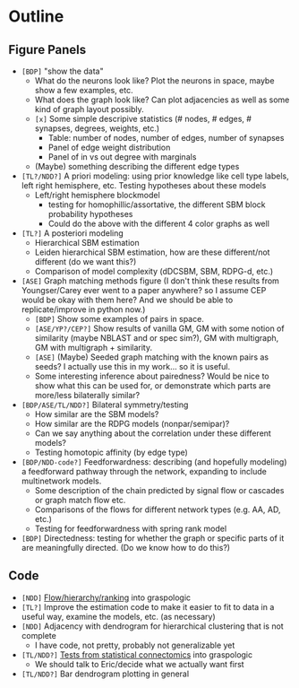 # Outline

## Figure Panels
-  `[BDP]` "show the data"
    - What do the neurons look like? Plot the neurons in space, maybe show a few examples, etc.
    - What does the graph look like? Can plot adjacencies as well as some kind of graph layout possibly.
    - `[x]` Some simple descripive statistics (# nodes, # edges, # synapses, degrees, weights, etc.)
        - Table: number of nodes, number of edges, number of synapses
        - Panel of edge weight distribution
        - Panel of in vs out degree with marginals
    - (Maybe) something describing the different edge types
- `[TL?/NDD?]` A priori modeling: using prior knowledge like cell type labels, left right hemisphere, etc. Testing hypotheses about these models 
    - Left/right hemisphere blockmodel  
        - testing for homophillic/assortative, the different SBM block probability hypotheses
        - Could do the above with the different 4 color graphs as well
- `[TL?]` A posteriori modeling
    - Hierarchical SBM estimation
    - Leiden hierarchical SBM estimation, how are these different/not different (do we want this?)
    - Comparison of model complexity (dDCSBM, SBM, RDPG-d, etc.)
- `[ASE]` Graph matching methods figure (I don't think these results from Youngser/Carey ever went to a paper anywhere? so I assume CEP would be okay with them here? And we should be able to replicate/improve in python now.)
    - `[BDP]` Show some examples of pairs in space.
    - `[ASE/YP?/CEP?]` Show results of vanilla GM, GM with some notion of similarity (maybe NBLAST and or spec sim?), GM with multigraph, GM with multigraph + similarity.
    - `[ASE]` (Maybe) Seeded graph matching with the known pairs as seeds? I actually use this in my work... so it is useful.
    - Some interesting inference about pairedness? Would be nice to show what this can be used for, or demonstrate which parts are more/less bilaterally similar?
- `[BDP/ASE/TL/NDD?]` Bilateral symmetry/testing
    - How similar are the SBM models? 
    - How similar are the RDPG models (nonpar/semipar)? 
    - Can we say anything about the correlation under these different models?
    - Testing homotopic affinity (by edge type)
- `[BDP/NDD-code?]` Feedforwardness: describing (and hopefully modeling) a feedforward pathway through the network, expanding to include multinetwork models. 
    - Some description of the chain predicted by signal flow or cascades or graph match flow etc.
    - Comparisons of the flows for different network types (e.g. AA, AD, etc.) 
    - Testing for feedforwardness with spring rank model
- `[BDP]` Directedness: testing for whether the graph or specific parts of it are meaningfully directed. (Do we know how to do this?)


## Code
- `[NDD]` [Flow/hierarchy/ranking](https://github.com/microsoft/graspologic/issues/636) into graspologic
- `[TL?]` Improve the estimation code to make it easier to fit to data in a useful way, examine the models, etc. (as necessary)
- `[NDD]` Adjacency with dendrogram for hierarchical clustering that is not complete
    - I have code, not pretty, probably not generalizable yet
- `[TL/NDD?]` [Tests from statistical connectomics](https://github.com/microsoft/graspologic/issues/570) into graspologic
    - We should talk to Eric/decide what we actually want first
- `[TL/NDD?]` Bar dendrogram plotting in general